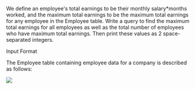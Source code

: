 We define an employee's total earnings to be their monthly salary*months worked, and the maximum total earnings to be the maximum total earnings for any employee in the Employee table. Write a query to find the maximum total earnings for all employees as well as the total number of employees who have maximum total earnings. Then print these values as 2 space-separated integers.

Input Format

The Employee table containing employee data for a company is described as follows:

<img src="https://s3.amazonaws.com/hr-challenge-images/19629/1458557872-4396838885-ScreenShot2016-03-21at4.27.13PM.png">
